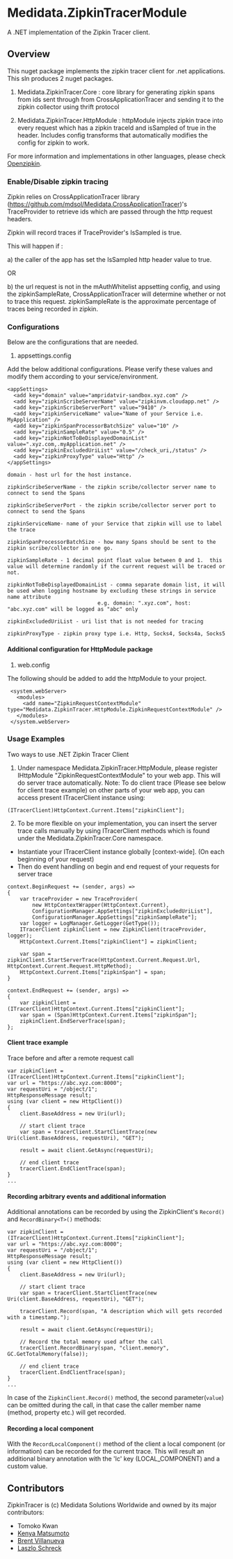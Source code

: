 # Medidata.ZipkinTracerModule
A .NET implementation of the Zipkin Tracer client.

## Overview
This nuget package implements the zipkin tracer client for .net applications.  This sln produces 2 nuget packages.

1) Medidata.ZipkinTracer.Core : core library for generating zipkin spans from ids sent through from CrossApplicationTracer and sending it to the zipkin collector using thrift protocol

2) Medidata.ZipkinTracer.HttpModule : httpModule injects zipkin trace into every request which has a zipkin traceId and isSampled of true in the header. Includes config transforms that automatically modifies the config for zipkin to work.

For more information and implementations in other languages, please check [Openzipkin](https://github.com/openzipkin/).

### Enable/Disable zipkin tracing

Zipkin relies on CrossApplicationTracer library (https://github.com/mdsol/Medidata.CrossApplicationTracer)'s TraceProvider to retrieve ids which are passed through the http request headers.

Zipkin will record traces if TraceProvider's IsSampled is true.  

This will happen if :

a) the caller of the app has set the IsSampled http header value to true.

OR

b) the url request is not in the mAuthWhitelist appsetting config, and using the zipkinSampleRate, CrossApplicationTracer will determine whether or not to trace this request. zipkinSampleRate is the approximate percentage of traces being recorded in zipkin.

### Configurations
Below are the configurations that are needed.  

1) appsettings.config

Add the below additional configurations. Please verify these values and modify them according to your service/environment.

```
<appSettings>
  <add key="domain" value="ampridatvir-sandbox.xyz.com" />
  <add key="zipkinScribeServerName" value="zipkinvm.cloudapp.net" />
  <add key="zipkinScribeServerPort" value="9410" />
  <add key="zipkinServiceName" value="Name of your Service i.e. MyApplication" />
  <add key="zipkinSpanProcessorBatchSize" value="10" />
  <add key="zipkinSampleRate" value="0.5" />
  <add key="zipkinNotToBeDisplayedDomainList" value=".xyz.com,.myApplication.net" />
  <add key="zipkinExcludedUriList" value="/check_uri,/status" />
  <add key="zipkinProxyType" value="Http" /> 
</appSettings>
```
	domain - host url for the host instance.

	zipkinScribeServerName - the zipkin scribe/collector server name to connect to send the Spans

	zipkinScribeServerPort - the zipkin scribe/collector server port to connect to send the Spans

	zipkinServiceName- name of your Service that zipkin will use to label the trace

	zipkinSpanProcessorBatchSize - how many Spans should be sent to the zipkin scribe/collector in one go.
	
	zipkinSampleRate - 1 decimal point float value between 0 and 1.  this value will determine randomly if the current request will be traced or not.

	zipkinNotToBeDisplayedDomainList - comma separate domain list, it will be used when logging hostname by excluding these strings in service name attribute
                                 e.g. domain: ".xyz.com", host: "abc.xyz.com" will be logged as "abc" only    

    zipkinExcludedUriList - uri list that is not needed for tracing

    zipkinProxyType - zipkin proxy type i.e. Http, Socks4, Socks4a, Socks5 

#### Additional configuration for HttpModule package

1) web.config 

The following should be added to add the httpModule to your project.

 ```
  <system.webServer>
    <modules>
      <add name="ZipkinRequestContextModule" type="Medidata.ZipkinTracer.HttpModule.ZipkinRequestContextModule" />
    </modules>
  </system.webServer>
  ```

### Usage Examples

Two ways to use .NET Zipkin Tracer Client

1) Under namespace Medidata.ZipkinTracer.HttpModule, please register IHttpModule "ZipkinRequestContextModule" to your web app. This will do server trace automatically.
   Note: To do client trace (Please see below for client trace example) on other parts of your web app, you can access present ITracerClient instance using:
```
(ITracerClient)HttpContext.Current.Items["zipkinClient"];
```

2) To be more flexible on your implementation, you can insert the server trace calls manually by using ITracerClient methods which is found under the Medidata.ZipkinTracer.Core namespace.

- Instantiate your ITracerClient instance globally [context-wide]. (On each beginning of your request)
- Then do event handling on begin and end request of your requests for server trace

```
context.BeginRequest += (sender, args) =>
{
	var traceProvider = new TraceProvider(
        new HttpContextWrapper(HttpContext.Current),
        ConfigurationManager.AppSettings["zipkinExcludedUriList"],
        ConfigurationManager.AppSettings["zipkinSampleRate"];
    var logger = LogManager.GetLogger(GetType());
    ITracerClient zipkinClient = new ZipkinClient(traceProvider, logger);
    HttpContext.Current.Items["zipkinClient"] = zipkinClient;

    var span = zipkinClient.StartServerTrace(HttpContext.Current.Request.Url, HttpContext.Current.Request.HttpMethod);	
    HttpContext.Current.Items["zipkinSpan"] = span;
}

context.EndRequest += (sender, args) =>
{
    var zipkinClient = (ITracerClient)HttpContext.Current.Items["zipkinClient"];
    var span = (Span)HttpContext.Current.Items["zipkinSpan"];
    zipkinClient.EndServerTrace(span);
};
```

#### Client trace example
Trace before and after a remote request call

```
var zipkinClient = (ITracerClient)HttpContext.Current.Items["zipkinClient"];
var url = "https://abc.xyz.com:8000";
var requestUri = "/object/1";
HttpResponseMessage result;
using (var client = new HttpClient())
{
    client.BaseAddress = new Uri(url);

	// start client trace
    var span = tracerClient.StartClientTrace(new Uri(client.BaseAddress, requestUri), "GET");

    result = await client.GetAsync(requestUri);

	// end client trace
    tracerClient.EndClientTrace(span);	
}
...
```

#### Recording arbitrary events and additional information
Additional annotations can be recorded by using the ZipkinClient's `Record()` and `RecordBinary<T>()` methods:

```
var zipkinClient = (ITracerClient)HttpContext.Current.Items["zipkinClient"];
var url = "https://abc.xyz.com:8000";
var requestUri = "/object/1";
HttpResponseMessage result;
using (var client = new HttpClient())
{
    client.BaseAddress = new Uri(url);

	// start client trace
    var span = tracerClient.StartClientTrace(new Uri(client.BaseAddress, requestUri), "GET");

    tracerClient.Record(span, "A description which will gets recorded with a timestamp.");

    result = await client.GetAsync(requestUri);

    // Record the total memory used after the call
    tracerClient.RecordBinary(span, "client.memory", GC.GetTotalMemory(false));

	// end client trace
    tracerClient.EndClientTrace(span);	
}
...
```

In case of the `ZipkinClient.Record()` method, the second parameter(`value`) can be omitted during the call, in that case the caller member name (method, property etc.) will get recorded.

#### Recording a local component
With the `RecordLocalComponent()` method of the client a local component (or information) can be recorded for the current trace. This will result an additional binary annotation with the 'lc' key (LOCAL_COMPONENT) and a custom value.

## Contributors
ZipkinTracer is (c) Medidata Solutions Worldwide and owned by its major contributors:
* Tomoko Kwan
* [Kenya Matsumoto](https://github.com/kenyamat)
* [Brent Villanueva](https://github.com/bvillanueva-mdsol)
* [Laszlo Schreck](https://github.com/lschreck-mdsol)

